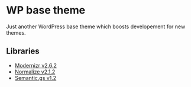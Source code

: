 # WP base theme
Just another WordPress base theme which boosts developement for new themes.

## Libraries
- [Modernizr v2.6.2](http://modernizr.com/)
- [Normalize v2.1.2](http://necolas.github.io/normalize.css/)
- [Semantic.gs v1.2](http://semantic.gs/)
